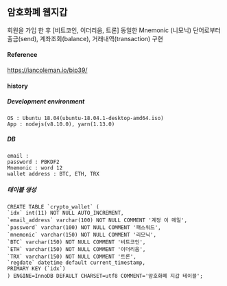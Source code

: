 
## 암호화폐 웹지갑

 회원을 가입 한 후 [비트코인, 이더리움, 트론]  동일한 Mnemonic (니모닉) 단어로부터 출금(send), 계좌조회(balance), 거래내역(transaction) 구현  
  

#### Reference
https://iancoleman.io/bip39/



#### history

##### Development environment

    OS : Ubuntu 18.04(ubuntu-18.04.1-desktop-amd64.iso)
    App : nodejs(v8.10.0), yarn(1.13.0)

##### DB


    email : 
    password : PBKDF2
    Mnemonic : word 12
    wallet address : BTC, ETH, TRX

##### 테이블 생성

    CREATE TABLE `crypto_wallet` (
    `idx` int(11) NOT NULL AUTO_INCREMENT,
    `email_address` varchar(100) NOT NULL COMMENT '계정 이 메일',
    `password` varchar(100) NOT NULL COMMENT '패스워드',
    `mnemonic` varchar(150) NOT NULL COMMENT '리모닉',
    `BTC` varchar(150) NOT NULL COMMENT '비트코인',
    `ETH` varchar(150) NOT NULL COMMENT '이더리움',
    `TRX` varchar(150) NOT NULL COMMENT '트론',
    `regdate` datetime default current_timestamp,
    PRIMARY KEY (`idx`)
    ) ENGINE=InnoDB DEFAULT CHARSET=utf8 COMMENT='암호화폐 지갑 테이블';
    
  
  

 
  
 
  
  

 



